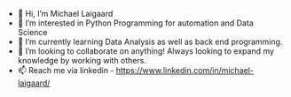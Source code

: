 - 👋 Hi, I’m Michael Laigaard
- 👀 I’m interested in Python Programming for automation and Data Science
- 🌱 I’m currently learning Data Analysis as well as back end programming.
- 💞️ I’m looking to collaborate on anything!  Always looking to expand my knowledge by working with others.
- 📫 Reach me via linkedin - https://www.linkedin.com/in/michael-laigaard/
